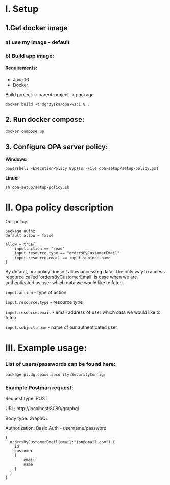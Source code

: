 
# I. Setup

## 1.Get docker image
### a) use my image - default

### b) Build app image:

#### Requirements:
* Java 16
* Docker

Build project -> parent-project -> package

`docker build -t dgrzyska/opa-ws:1.0 .`
## 2. Run docker compose:
`docker compose up`

## 3. Configure OPA server policy:
**Windows:**

`powershell -ExecutionPolicy Bypass -File opa-setup/setup-policy.ps1`

**Linux:**

`sh opa-setup/setup-policy.sh`

# II. Opa policy description

Our policy:
```
package authz
default allow = false

allow = true{
    input.action == "read"
    input.resource.type == "ordersByCustomerEmail"
    input.resource.email == input.subject.name
}
```

By default, our policy doesn't allow accessing data.
The only way to access resource called 'ordersByCustomerEmail' is case when we are authenticated as user which data we would like to fetch.

`input.action` - type of action

`input.resource.type` - resource type

`input.resource.email` - email address of user which data we would like to fetch

`input.subject.name` - name of our authenticated user
# III. Example usage:

### List of users/passwords can be found here:

`package pl.dg.opaws.security.SecurityConfig;`
### Example Postman request:
Request type: POST

URL: http://localhost:8080/graphql

Body type: GraphQL

Authorization: Basic Auth - username/password

```
{
  ordersByCustomerEmail(email:"jan@email.com") {
    id
    customer
    {
        email
        name
    }
  }
}
```